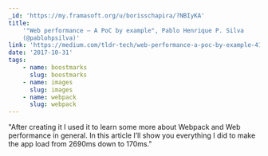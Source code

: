 ```yaml
---
_id: 'https://my.framasoft.org/u/borisschapira/?NBIyKA'
title:
    '"Web performance — A PoC by example", Pablo Henrique P. Silva
    (@pablohpsilva)'
link: 'https://medium.com/tldr-tech/web-performance-a-poc-by-example-41307c7e6cbe'
date: '2017-10-31'
tags:
    - name: boostmarks
      slug: boostmarks
    - name: images
      slug: images
    - name: webpack
      slug: webpack
---
```


<div class="markdown"><p>&quot;After creating it I used it to learn some more about Webpack and Web performance in general. In this article I’ll show you everything I did to make the app load from 2690ms down to 170ms.&quot;
</p></div>
